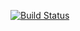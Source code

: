 [![Build Status](https://app.travis-ci.com/DenTerNG/lab04.svg?token=5pyX2uMQVqw68wYsn9xW&branch=main)](https://app.travis-ci.com/DenTerNG/lab04)
